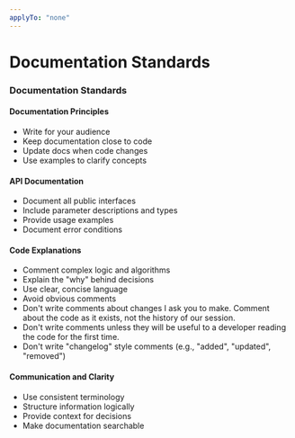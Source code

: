 ```yaml
---
applyTo: "none"
---
```


# Documentation Standards

### Documentation Standards

#### Documentation Principles

- Write for your audience
- Keep documentation close to code
- Update docs when code changes
- Use examples to clarify concepts

#### API Documentation

- Document all public interfaces
- Include parameter descriptions and types
- Provide usage examples
- Document error conditions

#### Code Explanations

- Comment complex logic and algorithms
- Explain the "why" behind decisions
- Use clear, concise language
- Avoid obvious comments
- Don't write comments about changes I ask you to make. Comment about the code as it exists, not the history of our session.
- Don't write comments unless they will be useful to a developer reading the code for the first time.
- Don't write "changelog" style comments (e.g., "added", "updated", "removed")

#### Communication and Clarity

- Use consistent terminology
- Structure information logically
- Provide context for decisions
- Make documentation searchable
